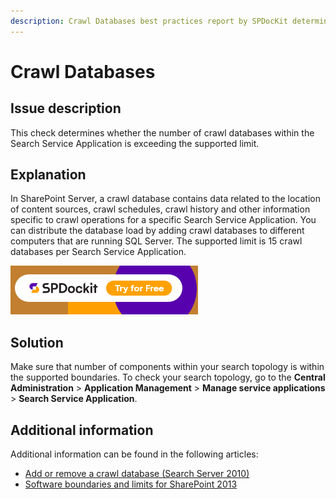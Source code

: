 ```yaml
---
description: Crawl Databases best practices report by SPDocKit determines whether the number of crawl databases within the Search Service Application is exceeding the supported limit.
---
```


# Crawl Databases

## Issue description

This check determines whether the number of crawl databases within the Search Service Application is exceeding the supported limit.

## Explanation

In SharePoint Server, a crawl database contains data related to the location of content sources, crawl schedules, crawl history and other information specific to crawl operations for a specific Search Service Application. You can distribute the database load by adding crawl databases to different computers that are running SQL Server. The supported limit is 15 crawl databases per Search Service Application.

[![Download SPDocKit](../../../.gitbook/assets/spdockit-download.png)](http://bit.ly/2US0Zna)

## Solution

Make sure that number of components within your search topology is within the supported boundaries. To check your search topology, go to the **Central Administration** &gt; **Application Management** &gt; **Manage service applications** &gt; **Search Service Application**.

## Additional information

Additional information can be found in the following articles:

* [Add or remove a crawl database \(Search Server 2010\)](https://technet.microsoft.com/en-us/library/ff428106%28v=office.14%29.aspx)
* [Software boundaries and limits for SharePoint 2013](https://technet.microsoft.com/en-us/library/cc678868.aspx)

